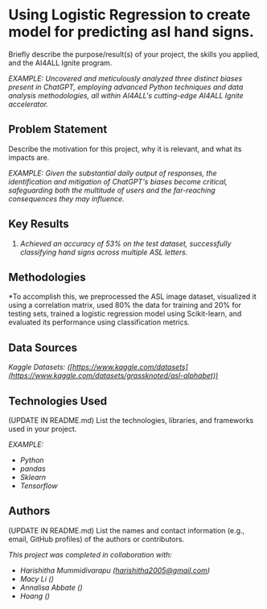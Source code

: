 # Using Logistic Regression to create model for predicting asl hand signs.

Briefly describe the purpose/result(s) of your project, the skills you applied, and the AI4ALL Ignite program.

*EXAMPLE:*
*Uncovered and meticulously analyzed three distinct biases present in ChatGPT, employing advanced Python techniques and data analysis methodologies, all within AI4ALL's cutting-edge AI4ALL Ignite accelerator.*


## Problem Statement <!--- do not change this line -->
Describe the motivation for this project, why it is relevant, and what its impacts are.

*EXAMPLE:*
*Given the substantial daily output of responses, the identification and mitigation of ChatGPT's biases become critical, safeguarding both the multitude of users and the far-reaching consequences they may influence.*

## Key Results <!--- do not change this line -->

1. *Achieved an accuracy of 53% on the test dataset, successfully classifying hand signs across multiple ASL letters.*

## Methodologies <!--- do not change this line -->

*To accomplish this, we preprocessed the ASL image dataset, visualized it using a correlation matrix, used 80% the data for training and 20% for testing sets, trained a logistic regression model using Scikit-learn, and evaluated its performance using classification metrics.

## Data Sources <!--- do not change this line -->

*Kaggle Datasets: ([https://www.kaggle.com/datasets](https://www.kaggle.com/datasets/grassknoted/asl-alphabet))*

## Technologies Used <!--- do not change this line -->

(UPDATE IN README.md)
List the technologies, libraries, and frameworks used in your project.

*EXAMPLE:*
- *Python*
- *pandas*
- *Sklearn*
- *Tensorflow*


## Authors <!--- do not change this line -->

(UPDATE IN README.md)
List the names and contact information (e.g., email, GitHub profiles) of the authors or contributors.

*This project was completed in collaboration with:*
- *Harishitha Mummidivarapu ([harishitha2005@gmail.com](harishitha2005@gmail.com))*
- *Macy Li ([](mailto:))*
- *Annalisa Abbate ([](mailto:))*
- *Hoang ([](mailto:))*
